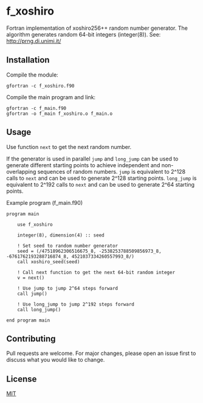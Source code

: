 # f_xoshiro
Fortran implementation of xoshiro256++ random number generator. The algorithm generates random 64-bit integers (integer(8)). See: http://prng.di.unimi.it/

## Installation

Compile the module:
```
gfortran -c f_xoshiro.f90
```

Compile the main program and link:
```
gfortran -c f_main.f90
gfortran -o f_main f_xoshiro.o f_main.o
```

## Usage

Use function `next` to get the next random number. 

If the generator is used in parallel `jump` and `long_jump` can be used to generate different starting points to achieve independent and non-overlapping sequences of random numbers. `jump` is equivalent to 2^128 calls to `next` and can be used to generate 2^128 starting points. `long_jump` is equivalent to 2^192 calls to `next` and can be used to generate 2^64 starting points.

Example program (f_main.f90)
```
program main

    use f_xoshiro

    integer(8), dimension(4) :: seed

    ! Set seed to random number generator
    seed = (/47518962306516675_8, -2538253788509856973_8, -6761762193288716874_8, 4521037334260557993_8/)
    call xoshiro_seed(seed)

    ! Call next function to get the next 64-bit random integer
    v = next()

    ! Use jump to jump 2^64 steps forward
    call jump()

    ! Use long_jump to jump 2^192 steps forward
    call long_jump()

end program main
```
## Contributing
Pull requests are welcome. For major changes, please open an issue first to discuss what you would like to change.

## License
[MIT](https://choosealicense.com/licenses/mit/)
